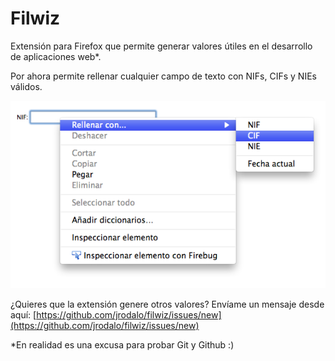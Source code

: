 # Filwiz
Extensión para Firefox que permite generar valores útiles en el desarrollo de aplicaciones web*.

Por ahora permite rellenar cualquier campo de texto con NIFs, CIFs y NIEs válidos.


![Filwiz-screenshot](https://github.com/jrodalo/filwiz/raw/master/filwiz-screenshot.png)

¿Quieres que la extensión genere otros valores? Envíame un mensaje desde aquí: [https://github.com/jrodalo/filwiz/issues/new](https://github.com/jrodalo/filwiz/issues/new)

*En realidad es una excusa para probar Git y Github :)